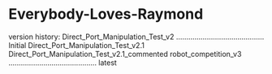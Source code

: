 # Everybody-Loves-Raymond
version history:
Direct_Port_Manipulation_Test_v2                  ........................................... Initial
Direct_Port_Manipulation_Test_v2.1
Direct_Port_Manipulation_Test_v2.1_commented
robot_competition_v3                              ........................................... latest
